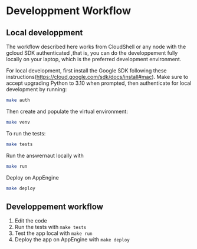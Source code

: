 # Developpment Workflow 


## Local developpment

The workflow described here works from CloudShell or any node with the gcloud SDK authenticated
,that is, you can do the developpement fully locally on your laptop, which is the preferred
development environment.

For local development, first install the Google SDK following these instructions(https://cloud.google.com/sdk/docs/install#mac).
Make sure to accept upgrading Python to 3.10 when prompted, then authenticate for local development by running:
```bash
make auth
```

Then create and populate the virtual environment:
```bash
make venv
```

To run the tests:
```bash
make tests
```

Run the answernaut locally with
```bash
make run
```

Deploy on AppEngine
```bash
make deploy
```

## Developpement workflow

1. Edit the code
1. Run the tests with `make tests`
1. Test the app local with `make run`
1. Deploy the app on AppEngine with `make deploy`
